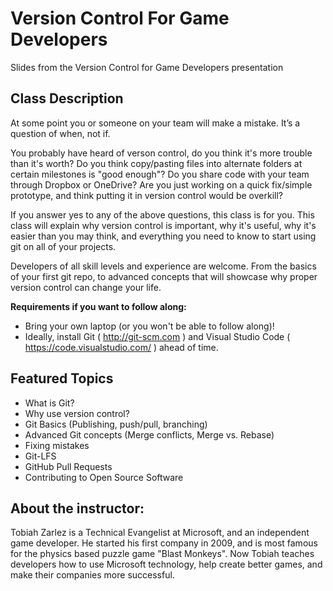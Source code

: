 # Version Control For Game Developers

Slides from the Version Control for Game Developers presentation

## Class Description ##

At some point you or someone on your team will make a mistake. It’s a question of when, not if.

You probably have heard of verson control, do you think it's more trouble than it's worth? Do you think copy/pasting files into alternate folders at certain milestones is "good enough"? Do you share code with your team through Dropbox or OneDrive? Are you just working on a quick fix/simple prototype, and think putting it in version control would be overkill?

If you answer yes to any of the above questions, this class is for you. This class will explain why version control is important, why it's useful, why it's easier than you may think, and everything you need to know to start using git on all of your projects.

Developers of all skill levels and experience are welcome. From the basics of your first git repo, to advanced concepts that will showcase why proper version control can change your life.
 
**Requirements if you want to follow along:**

- Bring your own laptop (or you won't be able to follow along)!
- Ideally, install Git ( http://git-scm.com ) and Visual Studio Code ( https://code.visualstudio.com/ ) ahead of time. 


## Featured Topics ##
 
- What is Git?
- Why use version control?
- Git Basics (Publishing, push/pull, branching)
- Advanced Git concepts (Merge conflicts, Merge vs. Rebase)
- Fixing mistakes
- Git-LFS
- GitHub Pull Requests
- Contributing to Open Source Software


## About the instructor: ##
 
Tobiah Zarlez is a Technical Evangelist at Microsoft, and an independent game developer. He started his first company in 2009, and is most famous for the physics based puzzle game "Blast Monkeys". Now Tobiah teaches developers how to use Microsoft technology, help create better games, and make their companies more successful.